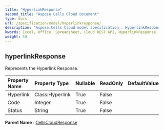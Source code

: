 ```yaml
---
title: "HyperlinkResponse"
second_title: "Aspose.Cells Cloud Document"
type: docs
url: /specification/model/hyperlinkresponse/
description: "Aspose.Cells Cloud model specification : HyperlinkResponse. Effortlessly handle Excel and other spreadsheet documents with features like opening, generating, editing, splitting, merging, comparing, and converting."
kwords: Excel, Office, Spreadsheet, Cloud REST API, HyperlinkResponse
weight: 50
---
```


## **hyperlinkResponse**

Represents the Hyperlink Response. 

| Property Name | Property Type | Nullable |  ReadOnly | DefaultValue | Description | 
| :- | :- | :- |:- |  :- | :- |
| Hyperlink | Class:Hyperlink | True |  False |  |  |  
| Code | Integer | True |  False |  |  |  
| Status | String | True |  False |  |  |  

**Parent Name** : [CellsCloudResponse](/specification/model/cellscloudresponse)

